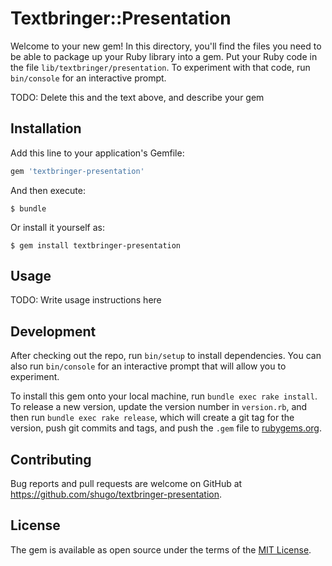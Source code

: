# Textbringer::Presentation

Welcome to your new gem! In this directory, you'll find the files you need to be able to package up your Ruby library into a gem. Put your Ruby code in the file `lib/textbringer/presentation`. To experiment with that code, run `bin/console` for an interactive prompt.

TODO: Delete this and the text above, and describe your gem

## Installation

Add this line to your application's Gemfile:

```ruby
gem 'textbringer-presentation'
```

And then execute:

    $ bundle

Or install it yourself as:

    $ gem install textbringer-presentation

## Usage

TODO: Write usage instructions here

## Development

After checking out the repo, run `bin/setup` to install dependencies. You can also run `bin/console` for an interactive prompt that will allow you to experiment.

To install this gem onto your local machine, run `bundle exec rake install`. To release a new version, update the version number in `version.rb`, and then run `bundle exec rake release`, which will create a git tag for the version, push git commits and tags, and push the `.gem` file to [rubygems.org](https://rubygems.org).

## Contributing

Bug reports and pull requests are welcome on GitHub at https://github.com/shugo/textbringer-presentation.


## License

The gem is available as open source under the terms of the [MIT License](http://opensource.org/licenses/MIT).

